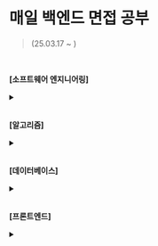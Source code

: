 # 매일 백엔드 면접 공부
> (25.03.17 ~ )
> 
<br/>

**[소프트웨어 엔지니어링]**
<details>
 <summary></summary>
  <p>
   
  </p>
</details>

<br/>

**[알고리즘]**
<details>
 <summary></summary>
  <p>
   
  </p>
</details>

<br/>

**[데이터베이스]**
<details>
 <summary></summary>
  <p>
   
  </p>
</details>

<br>

**[프론트엔드]**
<details>
 <summary></summary>
  <p>
   
  </p>
</details>
